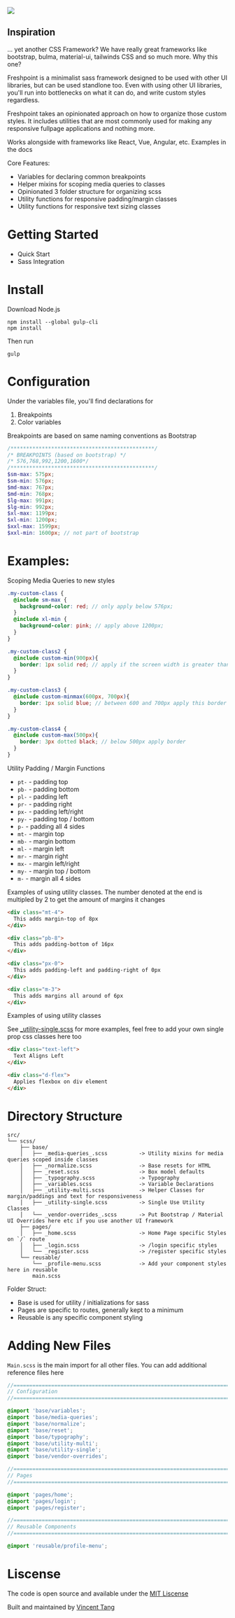 ![](./docs/images/freshpoint-logo.png)

## Inspiration

... yet another CSS Framework? We have really great frameworks like bootstrap, bulma, material-ui, tailwinds CSS and so much more. Why this one?

Freshpoint is a minimalist sass framework designed to be used with other UI libraries, but can be used standlone too. Even with using other UI libraries, you'll run into bottlenecks on what it can do, and write custom styles regardless.

Freshpoint takes an opinionated approach on how to organize those custom styles. It includes utilities that are most commonly used for making any responsive fullpage applications and nothing more.

Works alongside with frameworks like React, Vue, Angular, etc. Examples in the docs

Core Features:

- Variables for declaring common breakpoints
- Helper mixins for scoping media queries to classes
- Opinionated 3 folder structure for organizing scss
- Utility functions for responsive padding/margin classes
- Utility functions for responsive text sizing classes

# Getting Started

- Quick Start
- Sass Integration

# Install

Download Node.js

```
npm install --global gulp-cli
npm install
```

Then run

```
gulp
```

# Configuration

Under the variables file, you'll find declarations for 

1. Breakpoints
2. Color variables

Breakpoints are based on same naming conventions as Bootstrap

```scss
/**********************************************/
/* BREAKPOINTS (based on bootstrap) */
/* 576,768,992,1200,1600*/
/**********************************************/
$sm-max: 575px;
$sm-min: 576px;
$md-max: 767px;
$md-min: 768px;
$lg-max: 991px;
$lg-min: 992px;
$xl-max: 1199px;
$xl-min: 1200px;
$xxl-max: 1599px;
$xxl-min: 1600px; // not part of bootstrap
```

# Examples:

Scoping Media Queries to new styles

```scss
.my-custom-class {
  @include sm-max {
    background-color: red; // only apply below 576px;
  }
  @include xl-min {
    background-color: pink; // apply above 1200px;
  }
}

.my-custom-class2 {
  @include custom-min(900px){
    border: 1px solid red; // apply if the screen width is greater than 900px;
  }
}

.my-custom-class3 {
  @include custom-minmax(600px, 700px){
    border: 1px solid blue; // between 600 and 700px apply this border color
  }
}

.my-custom-class4 {
  @include custom-max(500px){
    border: 3px dotted black; // below 500px apply border
  }
}
```

Utility Padding / Margin Functions

- `pt-` - padding top
- `pb-` - padding bottom
- `pl-` - padding left
- `pr-` - padding right
- `px-` - padding left/right
- `py-` - padding top / bottom
- `p-` - padding all 4 sides
- `mt-` - margin top
- `mb-` - margin bottom
- `ml-` - margin left
- `mr-` - margin right
- `mx-` - margin left/right
- `my-` - margin top / bottom
- `m-` - margin all 4 sides

Examples of using utility classes. The number denoted at the end is multipled by 2 to get the amount of margins it changes

```html
<div class="mt-4">
  This adds margin-top of 8px
</div>

<div class="pb-8">
  This adds padding-bottom of 16px
</div>

<div class="px-0">
  This adds padding-left and padding-right of 0px
</div>

<div class="m-3">
  This adds margins all around of 6px
</div>
```

Examples of using utility classes

See [_utility-single.scss](https://github.com/vincentntang/freshpoint/blob/master/src/sass/base/_utility-single.scss) for more examples, feel free to add your own single prop css classes here too

```html
<div class="text-left">
  Text Aligns Left
</div>

<div class="d-flex">
  Applies flexbox on div element
</div>
```

# Directory Structure

```
src/
└── scss/
    ├── base/
    │   ├── _media-queries_.scss          -> Utility mixins for media queries scoped inside classes
    │   ├── _normalize.scss               -> Base resets for HTML
    │   ├── _reset.scss                   -> Box model defaults
    │   ├── _typography.scss              -> Typography
    │   ├── _variables.scss               -> Variable Declarations
    │   ├── _utility-multi.scss           -> Helper Classes for margin/paddings and text for responsiveness
    │   ├── _utility-single.scss          -> Single Use Utility Classes
    │   └── _vendor-overrides_.scss       -> Put Bootstrap / Material UI Overrides here etc if you use another UI framework
    ├── pages/
    │   ├── _home.scss                    -> Home Page specific Styles on `/` route
    │   ├── _login.scss                   -> /login specific styles
    │   └── _register.scss                -> /register specific styles
    └── reusable/
        └── _profile-menu.scss            -> Add your component styles here in reusable
        main.scss
```

Folder Struct:

- Base is used for utility / initializations for sass
- Pages are specific to routes, generally kept to a minimum
- Reusable is any specific component styling

# Adding New Files

`Main.scss` is the main import for all other files. You can add additional reference files here

```scss
//==============================================================================
// Configuration
//==============================================================================

@import 'base/variables';
@import 'base/media-queries';
@import 'base/normalize';
@import 'base/reset';
@import 'base/typography';
@import 'base/utility-multi';
@import 'base/utility-single';
@import 'base/vendor-overrides';

//==============================================================================
// Pages
//==============================================================================

@import 'pages/home';
@import 'pages/login';
@import 'pages/register';

//==============================================================================
// Reusable Components
//==============================================================================

@import 'reusable/profile-menu';
```

# Liscense

The code is open source and available under the [MIT Liscense](https://opensource.org/licenses/MIT)

Built and maintained by [Vincent Tang](https://vincentntang.com)